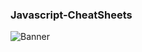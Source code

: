 ### Javascript-CheatSheets
![Banner](https://github.com/HePaulTV/Javascript-CheatSheets/assets/113673467/738a4592-584d-4382-949a-f40231f1b707)

